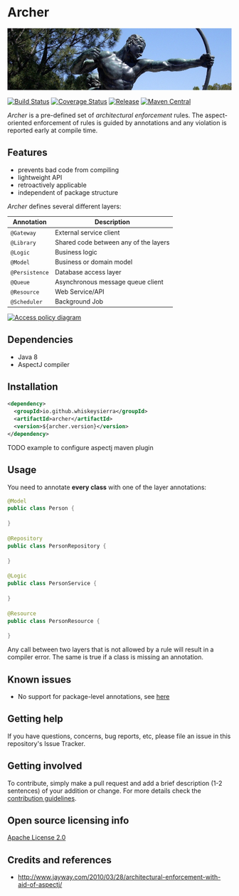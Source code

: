 # Archer

[![Archer](docs/archer.jpg)](https://pixabay.com/en/archer-bronze-sta-statue-arrow-772979/) 

[![Build Status](https://img.shields.io/travis/whiskeysierra/archer.svg)](https://travis-ci.org/whiskeysierra/archer)
[![Coverage Status](https://img.shields.io/coveralls/whiskeysierra/archer.svg)](https://coveralls.io/r/whiskeysierra/archer)
[![Release](https://img.shields.io/github/release/whiskeysierra/archer.svg)](https://github.com/zalando/whiskeysierra/archer)
[![Maven Central](https://img.shields.io/maven-central/v/io.github.whiskeysierra/archer.svg)](https://maven-badges.herokuapp.com/maven-central/io.github.whiskeysierra/archer)

*Archer* is a pre-defined set of *architectural enforcement* rules. The aspect-oriented enforcement of rules is guided
by annotations and any violation is reported early at compile time. 

## Features

- prevents bad code from compiling
- lightweight API
- retroactively applicable
- independent of package structure

*Archer* defines several different layers:

| Annotation     | Description                           |
|----------------|---------------------------------------|
| `@Gateway`     | External service client               |
| `@Library`     | Shared code between any of the layers |
| `@Logic`       | Business logic                        |
| `@Model`       | Business or domain model              |
| `@Persistence` | Database access layer                 |
| `@Queue`       | Asynchronous message queue client     |
| `@Resource`    | Web Service/API                       |
| `@Scheduler`   | Background Job                        |

[![Access policy diagram](https://docs.google.com/drawings/d/1bGUg6tv4zDea3-akWn33ky5NoAOf4988peUxEZGYKd8/pub?w=600)](https://docs.google.com/drawings/d/1bGUg6tv4zDea3-akWn33ky5NoAOf4988peUxEZGYKd8/pub?w=888&h=772)

## Dependencies

- Java 8
- AspectJ compiler

## Installation

```xml
<dependency>
  <groupId>io.github.whiskeysierra</groupId>
  <artifactId>archer</artifactId>
  <version>${archer.version}</version>
</dependency>
```

TODO example to configure aspectj maven plugin

## Usage

You need to annotate **every class** with one of the layer annotations:

```java
@Model
public class Person {

}

@Repository
public class PersonRepository {

}

@Logic
public class PersonService {

}

@Resource
public class PersonResource {

}
```

Any call between two layers that is not allowed by a rule will result in a compiler error. The same is true if a class
is missing an annotation. 

## Known issues

- No support for package-level annotations, see [here](https://eclipse.org/aspectj/doc/next/adk15notebook/annotations-pointcuts-and-advice.html#package-and-parameter-annotations)

## Getting help

If you have questions, concerns, bug reports, etc, please file an issue in this repository's Issue Tracker.

## Getting involved

To contribute, simply make a pull request and add a brief description (1-2 sentences) of your addition or change. For
more details check the [contribution guidelines](CONTRIBUTING.md).

## Open source licensing info

[Apache License 2.0](LICENSE)

## Credits and references

- http://www.jayway.com/2010/03/28/architectural-enforcement-with-aid-of-aspectj/
